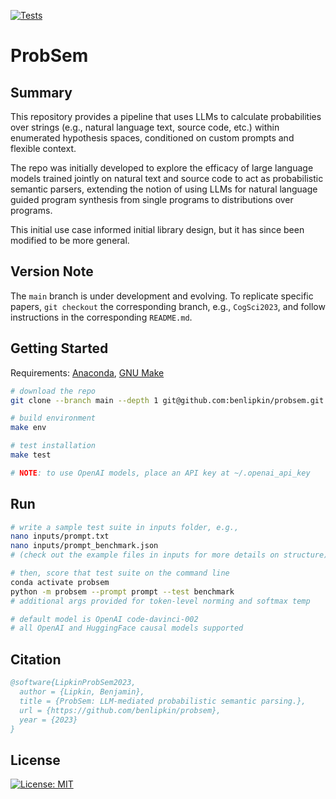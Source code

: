 [![Tests](https://github.com/benlipkin/probsem/actions/workflows/testing.yml/badge.svg)](https://github.com/benlipkin/probsem/actions/workflows/testing.yml)

# ProbSem

## Summary

This repository provides a pipeline that uses LLMs to calculate probabilities over strings (e.g., natural language text, source code, etc.) within enumerated hypothesis spaces, conditioned on custom prompts and flexible context.

The repo was initially developed to explore the efficacy of large language models trained jointly on natural text and source code to act as probabilistic semantic parsers, extending the notion of using LLMs for natural language guided program synthesis from single programs to distributions over programs.

This initial use case informed initial library design, but it has since been modified to be more general.

## Version Note

The `main` branch is under development and evolving. To replicate specific papers, `git checkout` the corresponding branch, e.g., `CogSci2023`, and follow instructions in the corresponding `README.md`.

## Getting Started

Requirements: [Anaconda](https://conda.io/projects/conda/en/latest/user-guide/install/index.html), [GNU Make](https://www.gnu.org/software/make/manual/make.html)

```bash
# download the repo
git clone --branch main --depth 1 git@github.com:benlipkin/probsem.git

# build environment
make env

# test installation
make test

# NOTE: to use OpenAI models, place an API key at ~/.openai_api_key
```

## Run

```bash
# write a sample test suite in inputs folder, e.g.,
nano inputs/prompt.txt
nano inputs/prompt_benchmark.json
# (check out the example files in inputs for more details on structure)

# then, score that test suite on the command line
conda activate probsem
python -m probsem --prompt prompt --test benchmark
# additional args provided for token-level norming and softmax temp

# default model is OpenAI code-davinci-002
# all OpenAI and HuggingFace causal models supported
```

## Citation

```bibtex
@software{LipkinProbSem2023,
  author = {Lipkin, Benjamin},
  title = {ProbSem: LLM-mediated probabilistic semantic parsing.},
  url = {https://github.com/benlipkin/probsem},
  year = {2023}
}
```

## License

[![License: MIT](https://img.shields.io/badge/License-MIT-brightgreen.svg)](https://opensource.org/licenses/MIT)